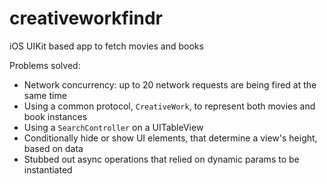# creativeworkfindr
iOS UIKit based app to fetch movies and books 

Problems solved:
- Network concurrency: up to 20 network requests are being fired at the same time
- Using a common protocol, `CreativeWork`, to represent both movies and book instances
- Using a `SearchController` on a UITableView
- Conditionally hide or show UI elements, that determine a view's height, based on data
- Stubbed out async operations that relied on dynamic params to be instantiated
